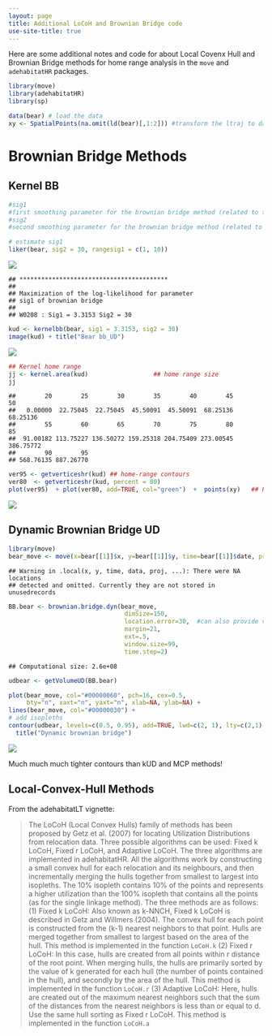 ```yaml
---
layout: page
title: Additional LoCoH and Brownian Bridge code
use-site-title: true
---
```

Here are some additional notes and code for about Local Covenx Hull and Brownian Bridge methods for home range analysis in the `move` and `adehabitatHR` packages.

``` r
library(move)
library(adehabitatHR)
library(sp)

data(bear) # load the data
xy <- SpatialPoints(na.omit(ld(bear)[,1:2])) #transform the ltraj to dataframe, remove nas, make spatial points. 
```

Brownian Bridge Methods
=======================

Kernel BB
---------

``` r
#sig1   
#first smoothing parameter for the brownian bridge method (related to the speed of the animals; it can be estimated by the function liker).
#sig2   
#second smoothing parameter for the brownian bridge method (related to the imprecision of the relocations, supposed known).

# estimate sig1
liker(bear, sig2 = 30, rangesig1 = c(1, 10))
```

![](../MoreThoughts_LoCoh_BB_files/figure-markdown_github/unnamed-chunk-2-1.png)

    ## *****************************************
    ## 
    ## Maximization of the log-likelihood for parameter
    ## sig1 of brownian bridge
    ## 
    ## W0208 : Sig1 = 3.3153 Sig2 = 30

``` r
kud <- kernelbb(bear, sig1 = 3.3153, sig2 = 30)
image(kud) + title("Bear bb_UD")
```

![](../MoreThoughts_LoCoh_BB_files/figure-markdown_github/unnamed-chunk-2-2.png)



``` r
## Kernel home range
jj <- kernel.area(kud)                  ## home range size
jj
```

    ##        20        25        30        35        40        45        50 
    ##   0.00000  22.75045  22.75045  45.50091  45.50091  68.25136  68.25136 
    ##        55        60        65        70        75        80        85 
    ##  91.00182 113.75227 136.50272 159.25318 204.75409 273.00545 386.75772 
    ##        90        95 
    ## 568.76135 887.26770

``` r
ver95 <- getverticeshr(kud) ## home-range contours
ver80  <- getverticeshr(kud, percent = 80)
plot(ver95)  + plot(ver80, add=TRUE, col="green")  +  points(xy)   ## Plots contours
```

![](../MoreThoughts_LoCoh_BB_files/figure-markdown_github/unnamed-chunk-2-3.png)



Dynamic Brownian Bridge UD
--------------------------

``` r
library(move)
bear_move <- move(x=bear[[1]]$x, y=bear[[1]]$y, time=bear[[1]]$date, proj="+init=epsg:3857")
```

    ## Warning in .local(x, y, time, data, proj, ...): There were NA locations
    ## detected and omitted. Currently they are not stored in unusedrecords

``` r
BB.bear <- brownian.bridge.dyn(bear_move, 
                                dimSize=150, 
                                location.error=30,  #can also provide vector with changing positional errors
                                margin=21,
                                ext=.5,
                                window.size=99, 
                                time.step=2) 
```

    ## Computational size: 2.6e+08

``` r
udbear <- getVolumeUD(BB.bear)

plot(bear_move, col="#00000060", pch=16, cex=0.5,
     bty="n", xaxt="n", yaxt="n", xlab=NA, ylab=NA) +
lines(bear_move, col="#00000030") +
# add isopleths
contour(udbear, levels=c(0.5, 0.95), add=TRUE, lwd=c(2, 1), lty=c(2,1), col = c("orange", "blue"))+
  title("Dynamic brownian bridge")
```

![](../MoreThoughts_LoCoh_BB_files/figure-markdown_github/unnamed-chunk-3-1.png)



Much much much tighter contours than kUD and MCP methods!

Local-Convex-Hull Methods
-------------------------

From the adehabitatLT vignette:

> The LoCoH (Local Convex Hulls) family of methods has been proposed by Getz et al. (2007) for locating Utilization Distributions from relocation data. Three possible algorithms can be used: Fixed k LoCoH, Fixed r LoCoH, and Adaptive LoCoH. The three algorithms are implemented in adehabitatHR. All the algorithms work by constructing a small convex hull for each relocation and its neighbours, and then incrementally merging the hulls together from smallest to largest into isopleths. The 10% isopleth contains 10% of the points and represents a higher utilization than the 100% isopleth that contains all the points (as for the single linkage method). The three methods are as follows: (1) Fixed k LoCoH: Also known as k-NNCH, Fixed k LoCoH is described in Getz and Willmers (2004). The convex hull for each point is constructed from the (k-1) nearest neighbors to that point. Hulls are merged together from smallest to largest based on the area of the hull. This method is implemented in the function `LoCoH.k` (2) Fixed r LoCoH: In this case, hulls are created from all points within r distance of the root point. When merging hulls, the hulls are primarily sorted by the value of k generated for each hull (the number of points contained in the hull), and secondly by the area of the hull. This method is implemented in the function `LoCoH.r` (3) Adaptive LoCoH: Here, hulls are created out of the maximum nearest neighbors such that the sum of the distances from the nearest neighbors is less than or equal to d. Use the same hull sorting as Fixed r LoCoH. This method is implemented in the function `LoCoH.a`
